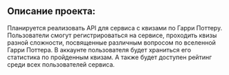 ## Описание проекта:
Планируется реализовать API для сервиса с квизами по Гарри Поттеру. Пользователи смогут регистрироваться на сервисе, проходить квизы разной сложности, посвященные различным вопросом по вселенной Гарри Поттера. В аккаунте пользователя будет храниться его статистика по пройденным квизам. А также будет доступен рейтинг среди всех пользователей сервиса.
